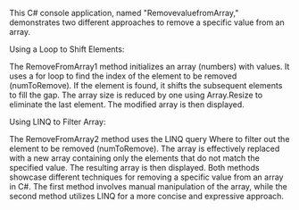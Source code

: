 This C# console application, named "RemovevaluefromArray," demonstrates two different approaches to remove a specific value from an array.

Using a Loop to Shift Elements:

The RemoveFromArray1 method initializes an array (numbers) with values.
It uses a for loop to find the index of the element to be removed (numToRemove).
If the element is found, it shifts the subsequent elements to fill the gap.
The array size is reduced by one using Array.Resize to eliminate the last element.
The modified array is then displayed.

Using LINQ to Filter Array:

The RemoveFromArray2 method uses the LINQ query Where to filter out the element to be removed (numToRemove).
The array is effectively replaced with a new array containing only the elements that do not match the specified value.
The resulting array is then displayed.
Both methods showcase different techniques for removing a specific value from an array in C#. The first method involves manual manipulation of the array, while the second method utilizes LINQ for a more concise and expressive approach.
